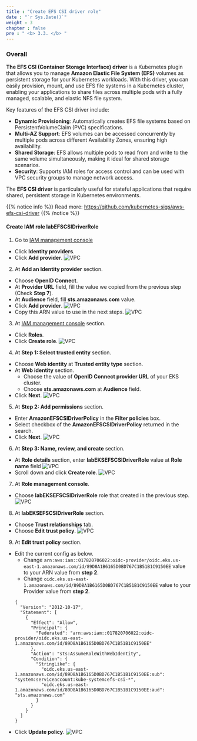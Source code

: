```yaml
---
title : "Create EFS CSI driver role"
date : "`r Sys.Date()`"
weight : 3
chapter : false
pre : " <b> 3.3. </b> "
---
```


### Overall
**The EFS CSI (Container Storage Interface) driver** is a Kubernetes plugin that allows you to manage **Amazon Elastic File System (EFS)** volumes as persistent storage for your Kubernetes workloads. With this driver, you can easily provision, mount, and use EFS file systems in a Kubernetes cluster, enabling your applications to share files across multiple pods with a fully managed, scalable, and elastic NFS file system.

Key features of the EFS CSI driver include:

- **Dynamic Provisioning**: Automatically creates EFS file systems based on PersistentVolumeClaim (PVC) specifications.
- **Multi-AZ Support**: EFS volumes can be accessed concurrently by multiple pods across different Availability Zones, ensuring high availability.
- **Shared Storage**: EFS allows multiple pods to read from and write to the same volume simultaneously, making it ideal for shared storage scenarios.
- **Security**: Supports IAM roles for access control and can be used with VPC security groups to manage network access.
  
The **EFS CSI driver** is particularly useful for stateful applications that require shared, persistent storage in Kubernetes environments.

{{% notice info %}}
Read more: https://github.com/kubernetes-sigs/aws-efs-csi-driver
{{% /notice %}}

#### Create IAM role **labEFSCSIDriverRole**
1. Go to [IAM management console](https://console.aws.amazon.com/iam/home)
  - Click **Identity providers**.
  - Click **Add provider**.
  ![VPC](/images/3.eks/ws01-createeks11.png)

2. At **Add an Identity provider** section.
  - Choose **OpenID Connect**.
  - At **Provider URL** field, fill the value we copied from the previous step (Check **Step 7**).
  - At **Audience** field, fill **sts.amazonaws.com** value.
  - Click **Add provider**.
  ![VPC](/images/3.eks/ws01-createeks12.png)
  - Copy this ARN value to use in the next steps.
  ![VPC](/images/3.eks/ws01-createeks15.png)

3. At [IAM management console](https://console.aws.amazon.com/iam/home) section.
  - Click **Roles**.
  - Click **Create role**.
  ![VPC](/images/2.prerequisite/ws01-createrole01.png)

4. At **Step 1: Select trusted entity** section.
  - Choose **Web identity** at **Trusted entity type** section.
  - At **Web identity** section. 
    + Choose the value of **OpenID Connect provider URL** of your EKS cluster.
    + Choose **sts.amazonaws.com** at **Audience** field.
  - Click **Next**.
  ![VPC](/images/3.eks/ws01-createeks13.png)

5. At **Step 2: Add permissions** section.
  - Enter **AmazonEFSCSIDriverPolicy** in the **Filter policies** box.
  - Select checkbox of the **AmazonEFSCSIDriverPolicy** returned in the search.
  - Click **Next**.
  ![VPC](/images/3.eks/ws01-createeks16.png)

6. At **Step 3: Name, review, and create** section.
  - At **Role details** section, enter **labEKSEFSCSIDriverRole** value at **Role name** field
  ![VPC](/images/3.eks/ws01-createeks17.png)
  - Scroll down and click **Create role**.
  ![VPC](/images/3.eks/ws01-createeks18.png)

7. At **Role management console**.
  - Choose **labEKSEFSCSIDriverRole** role that created in the previous step.
  ![VPC](/images/3.eks/ws01-createeks19.png)

8. At **labEKSEFSCSIDriverRole** section.
  - Choose **Trust relationships** tab.
  - Choose **Edit trust policy**.
  ![VPC](/images/3.eks/ws01-createeks20.png)

9. At **Edit trust policy** section.
  - Edit the current config as below.
    +  Change ``arn:aws:iam::017820706022:oidc-provider/oidc.eks.us-east-1.amazonaws.com/id/89D8A1B6165D0BD767C1B51B1C9150EE`` value to your ARN value from **step 2**.
    + Change ``oidc.eks.us-east-1.amazonaws.com/id/89D8A1B6165D0BD767C1B51B1C9150EE`` value to your Provider value from **step 2**.
    ```
    {
      "Version": "2012-10-17",
      "Statement": [
        {
          "Effect": "Allow",
          "Principal": {
            "Federated": "arn:aws:iam::017820706022:oidc-provider/oidc.eks.us-east-1.amazonaws.com/id/89D8A1B6165D0BD767C1B51B1C9150EE"
          },
          "Action": "sts:AssumeRoleWithWebIdentity",
          "Condition": {
            "StringLike": {
              "oidc.eks.us-east-1.amazonaws.com/id/89D8A1B6165D0BD767C1B51B1C9150EE:sub": "system:serviceaccount:kube-system:efs-csi-*",
              "oidc.eks.us-east-1.amazonaws.com/id/89D8A1B6165D0BD767C1B51B1C9150EE:aud": "sts.amazonaws.com"
            }
          }
        }
      ]
    }
    ```
  - Click **Update policy**.
  ![VPC](/images/3.eks/ws01-createeks21.png)